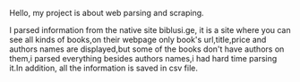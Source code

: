 <p> Hello, my project is about web parsing and scraping. <p>
<p> I parsed information from the native site biblusi.ge, it is a site where you can see all kinds of books,on their webpage only book's url,title,price and authors names are displayed,but some of the books don't have authors on them,i parsed everything besides authors names,i had hard time parsing it.In addition, all the information is saved in csv file.<p>
